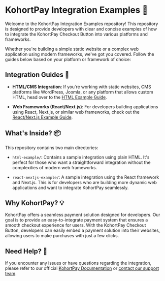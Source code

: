 # KohortPay Integration Examples 🚀

Welcome to the KohortPay Integration Examples repository! This repository is designed to provide developers with clear and concise examples of how to integrate the KohortPay Checkout Button into various platforms and frameworks.

Whether you're building a simple static website or a complex web application using modern frameworks, we've got you covered. Follow the guides below based on your platform or framework of choice:

## Integration Guides 📖

- **HTML/CMS Integration**: If you're working with static websites, CMS platforms like WordPress, Joomla, or any platform that allows custom HTML, head over to the [HTML Example Guide](./html-example/README.md).

- **Web Frameworks (React/Next.js)**: For developers building applications using React, Next.js, or similar web frameworks, check out the [React/Next.js Example Guide](./react-nextjs-example/README.md).

## What's Inside? 📦

This repository contains two main directories:

- `html-example/`: Contains a sample integration using plain HTML. It's perfect for those who want a straightforward integration without the complexities of modern web frameworks.

- `react-nextjs-example/`: A sample integration using the React framework and Next.js. This is for developers who are building more dynamic web applications and want to integrate KohortPay seamlessly.

## Why KohortPay? 💡

KohortPay offers a seamless payment solution designed for developers. Our goal is to provide an easy-to-integrate payment system that ensures a smooth checkout experience for users. With the KohortPay Checkout Button, developers can easily embed a payment solution into their websites, allowing users to make purchases with just a few clicks.

## Need Help? 🤝

If you encounter any issues or have questions regarding the integration, please refer to our official [KohortPay Documentation](#) or [contact our support team](#).

